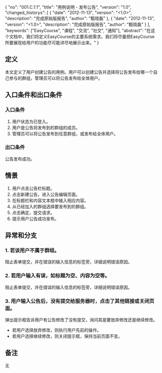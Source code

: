 {
    "no": "001.C.1:1",
    "title": "用例说明 - 发布公告",
    "version": "1.0",
    "changed_historys": 
        [
            {
                "date": "2012-11-13",
                "version": "<1.0>",
                "description": "完成原始版报告",
                "author": "甄晓磊"
            },
            {
                "date": "2012-11-13",
                "version": "<1.0>",
                "description": "完成原始版报告",
                "author": "甄晓磊"
            }
        ],
    "keywords": ["EasyCourse", "课程", "交流", "社交", "通知"],
    "abstract": "在这个文档中，我们将定义EasyCourse的主要系统需求。我们将尽量把EasyCourse所要展现给用户的功能尽可能详尽地展示出来。"
}

<!-- MetaEnd -->

## 定义
本文定义了用户创建公告的用例。用户可以创建公告并选择将公告发布给哪一个自己参与的群组，管理员可以将公告发布给全体用户。

## 入口条件和出口条件

### 入口条件
1. 用户状态为已登入。
2. 用户是公告将发布到的群组的成员。
3. 管理员可以将公告发布到任意群组，或发布给全体用户。

### 出口条件
公告发布成功。

## 情景
1. 用户点击公告栏标题。
2. 点击新建公告，进入公告编辑页面。
3. 在标题栏和内容文本框中输入相应内容。
4. 从已经加入的群组选择要发布到的群组。
5. 点击确定，提交请求。
6. 提示用户公告成功发布。

## 异常和分支

### 1. 若该用户不属于群组。
阻止表单提交，并在错误的输入信息的标签旁，详细说明错误原因。

### 2. 若用户输入有误，如标题为空、内容为空等。
阻止表单提交，并在错误的输入信息的标签旁，详细说明错误原因。

### 3. 用户输入公告后，没有提交给服务器时，点击了其他链接或关闭页面。
弹出提示框告诉用户有公告修改了没有提交，询问其是要放弃修改还是继续修改。

* 	若用户选择放弃修改，则执行用户先前的操作。 
* 	若用户选择继续修改，则关闭提示框，保持当前页面不变。

## 备注
无
